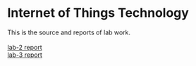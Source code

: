 # Internet of Things Technology
This is the source and reports of lab work.
<br></br>
[lab-2 report](https://github.com/joey9503/Internet-of-Things-Technology/tree/master/RoadsTraffic)  
[lab-3 report](https://github.com/joey9503/Internet-of-Things-Technology/tree/master/RoadsTraffic/README_lab3.md)